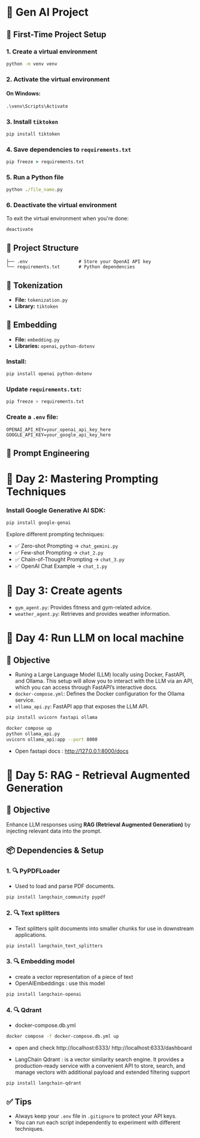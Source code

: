 # 🧠 Gen AI Project

## 🔧 First-Time Project Setup

### 1. Create a virtual environment

```cmd
python -m venv venv
```

### 2. Activate the virtual environment

#### On Windows:

```cmd
.\venv\Scripts\Activate
```

### 3. Install `tiktoken`

```cmd
pip install tiktoken
```

### 4. Save dependencies to `requirements.txt`

```cmd
pip freeze > requirements.txt
```

### 5. Run a Python file

```cmd
python ./file_name.py
```

### 6. Deactivate the virtual environment

To exit the virtual environment when you're done:

```bash
deactivate
```

## 📁 Project Structure

```
├── .env                   # Store your OpenAI API key
└── requirements.txt       # Python dependencies
```

## 🧩 Tokenization

- **File:** `tokenization.py`
- **Library:** `tiktoken`

## 📌 Embedding

- **File:** `embedding.py`
- **Libraries:** `openai`, `python-dotenv`

### Install:

```bash
pip install openai python-dotenv
```

### Update `requirements.txt`:

```bash
pip freeze > requirements.txt
```

### Create a `.env` file:

```
OPENAI_API_KEY=your_openai_api_key_here
GOOGLE_API_KEY=your_google_api_key_here
```

## 🧪 Prompt Engineering

# 📅 Day 2: Mastering Prompting Techniques

### Install Google Generative AI SDK:

```bash
pip install google-genai
```

Explore different prompting techniques:

- ✅ Zero-shot Prompting → `chat_gemini.py`
- ✅ Few-shot Prompting → `chat_2.py`
- ✅ Chain-of-Thought Prompting → `chat_3.py`
- ✅ OpenAI Chat Example → `chat_1.py`

# 📅 Day 3: Create agents

- `gym_agent.py`: Provides fitness and gym-related advice.
- `weather_agent.py`: Retrieves and provides weather information.

# 📅 Day 4: Run LLM on local machine

## 🎯 Objective

- Runing a Large Language Model (LLM) locally using Docker, FastAPI, and Ollama. This setup will allow you to interact with the LLM via an API, which you can access through FastAPI’s interactive docs.
- `docker-compose.yml`: Defines the Docker configuration for the Ollama service.
- `ollama_api.py`: FastAPI app that exposes the LLM API.

```bash
pip install uvicorn fastapi ollama
```

```bash
docker compose up
python ollama_api.py
uvicorn ollama_api:app --port 8000
```

- Open fastapi docs : http://127.0.0.1:8000/docs

# 📅 Day 5: RAG - Retrieval Augmented Generation

## 🎯 Objective

Enhance LLM responses using **RAG (Retrieval Augmented Generation)** by injecting relevant data into the prompt.

## 📦 Dependencies & Setup

### 1. 🔍 PyPDFLoader

- Used to load and parse PDF documents.

```bash
pip install langchain_community pypdf
```

### 2. 🔍 Text splitters

- Text splitters split documents into smaller chunks for use in downstream applications.

```bash
pip install langchain_text_splitters
```

### 3. 🔍 Embedding model

- create a vector representation of a piece of text
- OpenAIEmbeddings : use this model

```bash
pip install langchain-openai
```

### 4. 🔍 Qdrant

- docker-compose.db.yml

```bash
docker compose -f docker-compose.db.yml up
```

- open and check
  http://localhost:6333/
  http://localhost:6333/dashboard

- LangChain Qdrant : is a vector similarity search engine. It provides a production-ready service with a convenient API to store, search, and manage vectors with additional payload and extended filtering support

```bash
pip install langchain-qdrant
```

## ✅ Tips

- Always keep your `.env` file in `.gitignore` to protect your API keys.
- You can run each script independently to experiment with different techniques.
